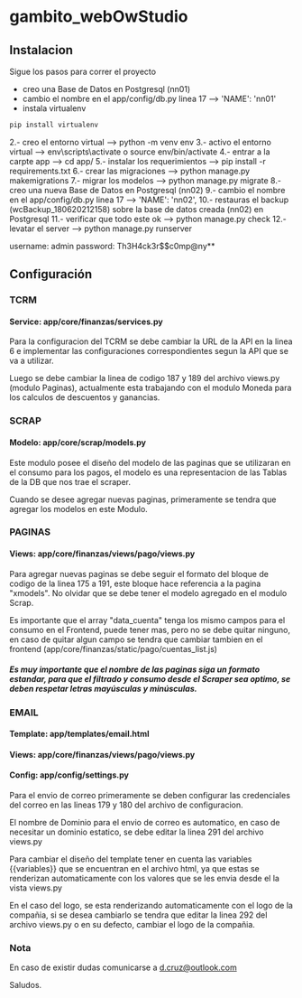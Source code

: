 # gambito_webOwStudio

## Instalacion

Sigue los pasos para correr el proyecto

- creo una Base de Datos en Postgresql (nn01)
- cambio el nombre en el app/config/db.py linea 17 --> 'NAME': 'nn01'
- instala  virtualenv

```sh
pip install virtualenv
```
2.- creo el entorno virtual --> python -m venv env
3.- activo el entorno virtual --> env\scripts\activate o source env/bin/activate
4.- entrar a la carpte app --> cd app/
5.- instalar los requerimientos --> pip install -r requirements.txt 
6.- crear las migraciones --> python manage.py makemigrations
7.- migrar los modelos --> python manage.py migrate
8.- creo una nueva Base de Datos en Postgresql (nn02)
9.- cambio el nombre en el app/config/db.py linea 17 --> 'NAME': 'nn02',
10.- restauras el backup (wcBackup_180620212158) sobre la base de datos creada (nn02) en Postgresql
11.- verificar que todo este ok --> python manage.py check
12.- levatar el server --> python manage.py runserver

username: admin
password: Th3H4ck3r$$c0mp@ny**


## Configuración

### TCRM 

#### Service: app/core/finanzas/services.py

Para la configuracion del TCRM se debe cambiar la URL de la API en la linea 6 e implementar las configuraciones correspondientes segun la API que se va a utilizar.

Luego se debe cambiar la linea de codigo 187 y 189 del archivo views.py (modulo Paginas), actualmente esta trabajando con el modulo Moneda para los calculos de descuentos y ganancias.

### SCRAP

#### Modelo: app/core/scrap/models.py

Este modulo posee el diseño del modelo de las paginas que se utilizaran en el consumo para los pagos, el modelo es una representacion de las Tablas de la DB que nos trae el scraper.

Cuando se desee agregar nuevas paginas, primeramente se tendra que agregar los modelos en este Modulo.

### PAGINAS

#### Views: app/core/finanzas/views/pago/views.py

Para agregar nuevas paginas se debe seguir el formato del bloque de codigo de la linea 175 a 191, este bloque hace referencia a la pagina "xmodels". No olvidar que se debe tener el modelo agregado en el modulo Scrap.

Es importante que el array "data_cuenta" tenga los mismo campos para el consumo en el Frontend, puede tener mas, pero no se debe quitar ninguno, en caso de quitar algun campo se tendra que cambiar tambien en el frontend (app/core/finanzas/static/pago/cuentas_list.js)

##### Es muy importante que el nombre de las paginas siga un formato estandar, para que el filtrado y consumo desde el Scraper sea optimo, se deben respetar letras mayúsculas y minúsculas.

### EMAIL

#### Template: app/templates/email.html
#### Views: app/core/finanzas/views/pago/views.py
#### Config: app/config/settings.py

Para el envio de correo primeramente se deben configurar las credenciales del correo en las lineas 179 y 180 del archivo de configuracion.

El nombre de Dominio para el envio de correo es automatico, en caso de necesitar un dominio estatico, se debe editar la linea 291 del archivo views.py

Para cambiar el diseño del template tener en cuenta las variables {{variables}} que se encuentran en el archivo html, ya que estas se renderizan automaticamente con los valores que se les envia desde el la vista views.py

En el caso del logo, se esta renderizando automaticamente con el logo de la compañia, si se desea cambiarlo se tendra que editar la linea 292 del archivo views.py o en su defecto, cambiar el logo de la compañia.

### Nota

En caso de existir dudas comunicarse a d.cruz@outlook.com

Saludos.


